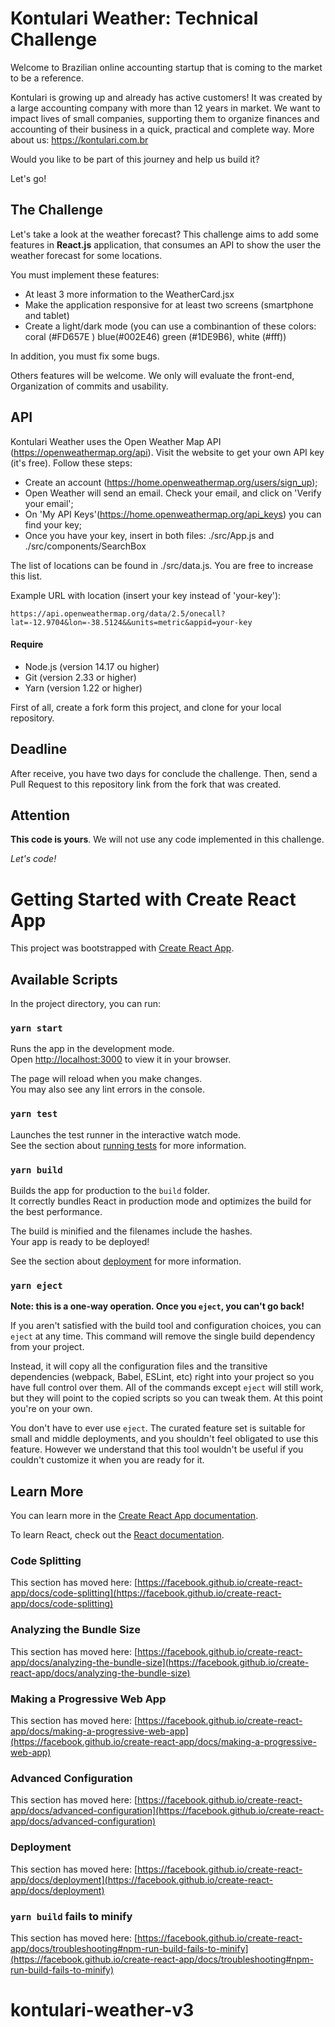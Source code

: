 # Kontulari Weather: Technical Challenge

Welcome to Brazilian online accounting startup that is coming to the market to be a reference.

Kontulari is growing up and already has active customers! It was created by a large accounting company with more than 12 years in market. We want to impact lives of small companies, supporting them to organize finances and accounting of their business in a quick, practical and complete way. More about us: https://kontulari.com.br

Would you like to be part of this journey and help us build it?

Let's go!

## The Challenge

Let's take a look at the weather forecast? This challenge aims to add some features in **React.js** application, that consumes an API to show the user the weather forecast for some locations.

You must implement these features:

- At least 3 more information to the WeatherCard.jsx
- Make the application responsive for at least two screens (smartphone and tablet)
- Create a light/dark mode (you can use a combinantion of these colors: coral (#FD657E ) blue(#002E46) green (#1DE9B6), white (#fff))

In addition, you must fix some bugs.

Others features will be welcome. We only will evaluate the front-end, Organization of commits and usability.

## API

Kontulari Weather uses the Open Weather Map API (https://openweathermap.org/api). Visit the website to get your own API key (it's free). Follow these steps:

- Create an account (https://home.openweathermap.org/users/sign_up);
- Open Weather will send an email. Check your email, and click on 'Verify your email';
- On 'My API Keys'(https://home.openweathermap.org/api_keys) you can find your key;
- Once you have your key, insert in both files: ./src/App.js and ./src/components/SearchBox

The list of locations can be found in ./src/data.js. You are free to increase this list.

Example URL with location (insert your key instead of 'your-key'):

`https://api.openweathermap.org/data/2.5/onecall?lat=-12.9704&lon=-38.5124&&units=metric&appid=your-key`

#### Require

- Node.js (version 14.17 ou higher)
- Git (version 2.33 or higher)
- Yarn (version 1.22 or higher)

First of all, create a fork form this project, and clone for your local repository.

## Deadline

After receive, you have two days for conclude the challenge. Then, send a Pull Request to this repository link from the fork that was created.

## Attention

**This code is yours**. We will not use any code implemented in this challenge.

_Let's code!_

# Getting Started with Create React App

This project was bootstrapped with [Create React App](https://github.com/facebook/create-react-app).

## Available Scripts

In the project directory, you can run:

### `yarn start`

Runs the app in the development mode.\
Open [http://localhost:3000](http://localhost:3000) to view it in your browser.

The page will reload when you make changes.\
You may also see any lint errors in the console.

### `yarn test`

Launches the test runner in the interactive watch mode.\
See the section about [running tests](https://facebook.github.io/create-react-app/docs/running-tests) for more information.

### `yarn build`

Builds the app for production to the `build` folder.\
It correctly bundles React in production mode and optimizes the build for the best performance.

The build is minified and the filenames include the hashes.\
Your app is ready to be deployed!

See the section about [deployment](https://facebook.github.io/create-react-app/docs/deployment) for more information.

### `yarn eject`

**Note: this is a one-way operation. Once you `eject`, you can't go back!**

If you aren't satisfied with the build tool and configuration choices, you can `eject` at any time. This command will remove the single build dependency from your project.

Instead, it will copy all the configuration files and the transitive dependencies (webpack, Babel, ESLint, etc) right into your project so you have full control over them. All of the commands except `eject` will still work, but they will point to the copied scripts so you can tweak them. At this point you're on your own.

You don't have to ever use `eject`. The curated feature set is suitable for small and middle deployments, and you shouldn't feel obligated to use this feature. However we understand that this tool wouldn't be useful if you couldn't customize it when you are ready for it.

## Learn More

You can learn more in the [Create React App documentation](https://facebook.github.io/create-react-app/docs/getting-started).

To learn React, check out the [React documentation](https://reactjs.org/).

### Code Splitting

This section has moved here: [https://facebook.github.io/create-react-app/docs/code-splitting](https://facebook.github.io/create-react-app/docs/code-splitting)

### Analyzing the Bundle Size

This section has moved here: [https://facebook.github.io/create-react-app/docs/analyzing-the-bundle-size](https://facebook.github.io/create-react-app/docs/analyzing-the-bundle-size)

### Making a Progressive Web App

This section has moved here: [https://facebook.github.io/create-react-app/docs/making-a-progressive-web-app](https://facebook.github.io/create-react-app/docs/making-a-progressive-web-app)

### Advanced Configuration

This section has moved here: [https://facebook.github.io/create-react-app/docs/advanced-configuration](https://facebook.github.io/create-react-app/docs/advanced-configuration)

### Deployment

This section has moved here: [https://facebook.github.io/create-react-app/docs/deployment](https://facebook.github.io/create-react-app/docs/deployment)

### `yarn build` fails to minify

This section has moved here: [https://facebook.github.io/create-react-app/docs/troubleshooting#npm-run-build-fails-to-minify](https://facebook.github.io/create-react-app/docs/troubleshooting#npm-run-build-fails-to-minify)
# kontulari-weather-v3

